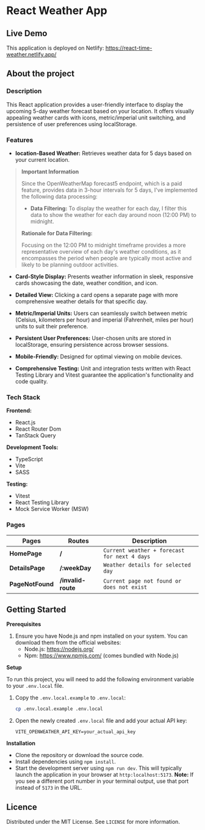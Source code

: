 # React Weather App

## Live Demo

This application is deployed on Netlify: https://react-time-weather.netlify.app/

## About the project

### Description

This React application provides a user-friendly interface to display the upcoming 5-day weather forecast based on your location. It offers visually appealing weather cards with icons, metric/imperial unit switching, and persistence of user preferences using localStorage.

### Features

- **location-Based Weather:** Retrieves weather data for 5 days based on your current location.

> **Important Information**
>
> Since the OpenWeatherMap forecast5 endpoint, which is a paid feature, provides data in 3-hour intervals for 5 days, I've implemented the following data processing:
>
> - **Data Filtering:** To display the weather for each day, I filter this data to show the weather for each day around noon (12:00 PM) to midnight.
>
> **Rationale for Data Filtering:**
>
> Focusing on the 12:00 PM to midnight timeframe provides a more representative overview of each day's weather conditions, as it encompasses the period when people are typically most active and likely to be planning outdoor activities.

- **Card-Style Display:** Presents weather information in sleek, responsive cards showcasing the date, weather condition, and icon.


- **Detailed View:** Clicking a card opens a separate page with more comprehensive weather details for that specific day.


- **Metric/Imperial Units:** Users can seamlessly switch between metric (Celsius, kilometers per hour) and imperial (Fahrenheit, miles per hour) units to suit their preference.


- **Persistent User Preferences:** User-chosen units are stored in localStorage, ensuring persistence across browser sessions.


- **Mobile-Friendly:** Designed for optimal viewing on mobile devices.


- **Comprehensive Testing:** Unit and integration tests written with React Testing Library and Vitest guarantee the application's functionality and code quality.

### Tech Stack

**Frontend:**
 - React.js
 - React Router Dom
 - TanStack Query

**Development Tools:**
 - TypeScript
 - Vite
 - SASS

**Testing:**
- Vitest
- React Testing Library
- Mock Service Worker (MSW)

### Pages

| Pages            | Routes             | Description                                  |
|------------------|--------------------|----------------------------------------------|
| **HomePage**     | **/**              | `Current weather + forecast for next 4 days` |
| **DetailsPage**  | **/:weekDay**      | `Weather details for selected day`           |
| **PageNotFound** | **/invalid-route** | `Current page not found or does not exist`   |

## Getting Started

**Prerequisites**

1. Ensure you have Node.js and npm installed on your system. You can download them from the official websites:
    - Node.js: https://nodejs.org/
    - Npm: https://www.npmjs.com/ (comes bundled with Node.js)

**Setup**

To run this project, you will need to add the following environment variable to your `.env.local` file.

1. Copy the `.env.local.example` to `.env.local`:

    ```bash
    cp .env.local.example .env.local
    ```

2. Open the newly created `.env.local` file and add your actual API key:

    ```plaintext
    VITE_OPENWEATHER_API_KEY=your_actual_api_key
    ```

**Installation**
 - Clone the repository or download the source code.
 - Install dependencies using `npm install`.
 - Start the development server using `npm run dev`. This will typically launch the application in your browser at `http:localhost:5173`.
 **Note:** If you see a different port number in your terminal output, use that port instead of `5173` in the URL.

## Licence

Distributed under the MIT License. See `LICENSE` for more information.
